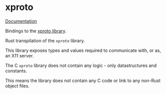 # xproto

[Documentation](https://docs.rs/xproto)

Bindings to the [xproto library](https://gitlab.freedesktop.org/xorg/proto/xproto).

Rust transpilation of the `xproto` library.

This library exposes types and values required to communicate with, or as, an X11 server.

The C `xproto` library does not contain any logic - only datastructures and constants.

This means the library does not contain any C code or link to any non-Rust object files.

